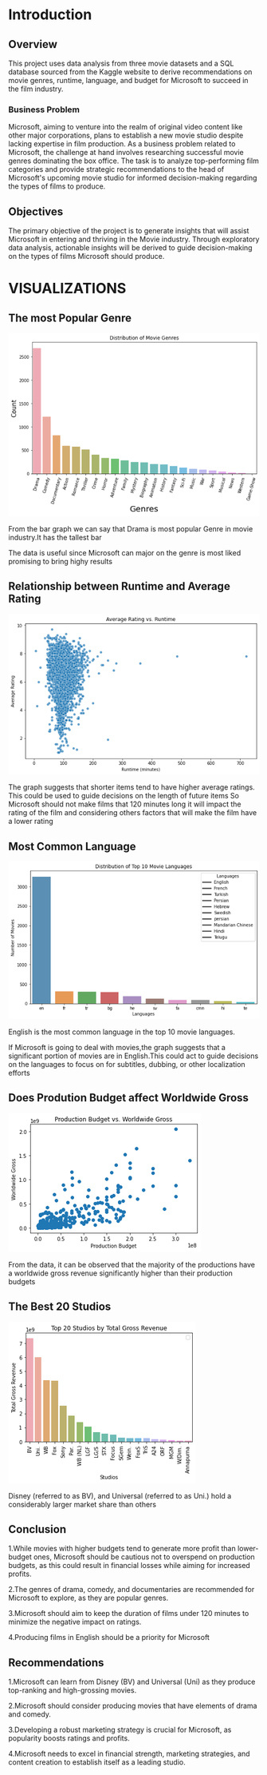# Introduction

##  Overview

This project uses data analysis from three movie datasets and a SQL database sourced from the Kaggle website to derive recommendations on movie genres, runtime, language, and budget for Microsoft to succeed in the film industry.

### Business Problem

Microsoft, aiming to venture into the realm of original video content like other major corporations, plans to establish a new movie studio despite lacking expertise in film production. As a business problem related to Microsoft, the challenge at hand involves researching successful movie genres dominating the box office. The task is to analyze top-performing film categories and provide strategic recommendations to the head of Microsoft's upcoming movie studio for informed decision-making regarding the types of films to produce.


## Objectives
The primary objective of the project is to generate insights that will assist Microsoft in entering and thriving in the Movie industry. Through exploratory data analysis, actionable insights will be derived to guide decision-making on the types of films Microsoft should produce.


# VISUALIZATIONS
## The most Popular Genre
![Genre Rating Relationship](https://github.com/dennis2440/dsc-phase-1-project/blob/master/genre%20visulation.png)

From the bar graph we can say that Drama is most popular Genre in movie industry.It has the tallest bar

The data is useful since Microsoft can major on the genre is most liked promising to bring highy results

## Relationship between Runtime and Average Rating
![Genre Rating Relationship](https://github.com/dennis2440/dsc-phase-1-project/blob/master/runtime.png)

The graph suggests that shorter items tend to have higher average ratings. This could be used to guide decisions on the length of future items
So Microsoft should not make films that 120 minutes long it will impact the rating of the film and considering others factors that will make the film have a lower rating

## Most Common Language
![Genre Rating Relationship](https://github.com/dennis2440/dsc-phase-1-project/blob/master/lang.png)

English is the most common language in the top 10 movie languages.

If Microsoft is going to deal with movies,the graph suggests that a significant portion of movies are in English.This could act to guide decisions on the languages to focus on for subtitles, dubbing, or other localization efforts

## Does Prodution Budget affect Worldwide Gross
![Genre Rating Relationship](https://github.com/dennis2440/dsc-phase-1-project/blob/master/buget.png)

From the data, it can be observed that the majority of the productions have a worldwide gross revenue significantly higher than their production budgets

## The Best 20 Studios
![Genre Rating Relationship](https://github.com/dennis2440/dsc-phase-1-project/blob/master/studio.png)

Disney (referred to as BV), and Universal (referred to as Uni.) hold a considerably larger market share than others


## Conclusion
1.While movies with higher budgets tend to generate more profit than lower-budget ones, Microsoft should be cautious not to overspend on production budgets, as this could result in financial losses while aiming for increased profits.

2.The genres of drama, comedy, and documentaries are recommended for Microsoft to explore, as they are popular genres.

3.Microsoft should aim to keep the duration of films under 120 minutes to minimize the negative impact on ratings.

4.Producing films in English should be a priority for Microsoft

## Recommendations
1.Microsoft can learn from Disney (BV) and Universal (Uni) as they produce top-ranking and high-grossing movies.

2.Microsoft should consider producing movies that have elements of drama and comedy.

3.Developing a robust marketing strategy is crucial for Microsoft, as popularity boosts ratings and profits.

4.Microsoft needs to excel in financial strength, marketing strategies, and content creation to establish itself as a leading studio.


